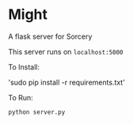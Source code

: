 Might
=================

A flask server for Sorcery

This server runs on `localhost:5000`


To Install:

'sudo pip install -r requirements.txt'


To Run:

`python server.py`